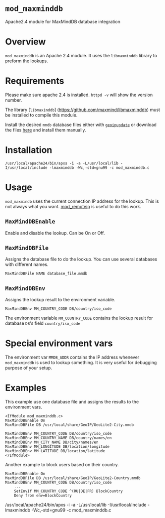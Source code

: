 `mod_maxminddb`
=============

Apache2.4 module for MaxMindDB database integration

Overview
========

`mod_maxminddb` is an Apache 2.4 module. It uses the `libmaxminddb` library to
preform the lookups.

Requirements
============

 Please make sure apache 2.4 is installed.
`httpd -v` will show the version number.

The library [`libmaxinddb`] (https://github.com/maxmind/libmaxminddb) must be
installed to compile this module.

Install the desired `mmdb` database files either with
[`geoipupdate`](https://github.com/maxmind/geoipupdate)
or download the files [here](http://dev.maxmind.com/geoip/geoip2/geolite2/) and
install them manually.

Installation
============

    /usr/local/apache24/bin/apxs -i -a -L/usr/local/lib -I/usr/local/include -lmaxminddb -Wc,-std=gnu99 -c mod_maxminddb.c

Usage
=====

`mod_maxmindb` uses the current connection IP address for the lookup. This is
not always what you want.
[mod_remoteip](http://httpd.apache.org/docs/current/mod/mod_remoteip.html) is
useful to do this work.


## `MaxMindDBEnable`
Enable and disable the lookup. Can be On or Off.

## `MaxMindDBFile`
Assigns the database file to do the lookup. You can use several databases with
different names.

    MaxMindDBFile NAME database_file.mmdb

## `MaxMindDBEnv`
Assigns the lookup result to the environment variable.

    MaxMindDBEnv MM_COUNTRY_CODE DB/country/iso_code

The environment variable `MM_COUNTRY_CODE` contains the lookup result for
database `DB`'s field `country/iso_code`

Special environment vars
========================

The environment var `MMDB_ADDR` contains the IP address whenever `mod_maxminddb`
is used to lookup something. It is very useful for debugging purpose of your
setup.

Examples
========

This example use one database file and assigns the results to the environment
vars.

    <IfModule mod_maxminddb.c>
	MaxMindDBEnable On
	MaxMindDBFile DB /usr/local/share/GeoIP/GeoLite2-City.mmdb

	MaxMindDBEnv MM_COUNTRY_CODE DB/country/iso_code
	MaxMindDBEnv MM_COUNTRY_NAME DB/country/names/en
	MaxMindDBEnv MM_CITY_NAME DB/city/names/en
	MaxMindDBEnv MM_LONGITUDE DB/location/longitude
	MaxMindDBEnv MM_LATITUDE DB/location/latitude
    </IfModule>

Another example to block users based on their country.

	MaxMindDBEnable On
	MaxMindDBFile DB /usr/local/share/GeoIP/GeoLite2-Country.mmdb
	MaxMindDBEnv MM_COUNTRY_CODE DB/country/iso_code
        ...
        SetEnvIf MM_COUNTRY_CODE ^(RU|DE|FR) BlockCountry
        Deny from env=BlockCountry

/usr/local/apache24/bin/apxs -i -a -L/usr/local/lib -I/usr/local/include -lmaxminddb -Wc,-std=gnu99 -c mod_maxminddb.c

